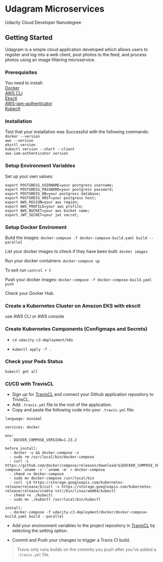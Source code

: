 # Udagram Microservices
 Udacity Cloud Developer Nanodegree

## Getting Started
Udagram is a simple cloud application developed which allows users to register and log into a web client, post photos to the feed, and process photos using an image filtering microservice.

### Prerequisites
You need to install:  
[Docker](https://docs.docker.com/docker-for-windows/install/)  
[AWS CLI](https://docs.aws.amazon.com/cli/latest/userguide/install-linux.html)  
[Eksctl](https://docs.aws.amazon.com/eks/latest/userguide/getting-started-eksctl.html)  
[AWS-iam-authenticator](https://docs.aws.amazon.com/eks/latest/userguide/install-aws-iam-authenticator.html)  
[Kubectl](https://docs.aws.amazon.com/eks/latest/userguide/install-kubectl.html)  

### Installation
Test that your installation was Successful with the following commands:  
`docker --version`  
`aws --version`  
`eksctl version`  
`kubectl version --short --client`  
`aws-iam-authenticator version`  


### Setup Environment Variables

Set up your own values:
```
export POSTGRESS_USERNAME=your postgress username;
export POSTGRESS_PASSWORD=your postgress password;
export POSTGRESS_DB=your postgress database;
export POSTGRESS_HOST=your postgress host;
export AWS_REGION=your aws region;
export AWS_PROFILE=your aws profile;
export AWS_BUCKET=your aws bucket name;
export JWT_SECRET=your jwt secret;
```

### Setup Docker Enviroment
Build the images: 
`docker-compose -f docker-compose-build.yaml build --parallel`  

List your docker images to check if they have been built:
`docker images`  

Run your docker containers: 
`docker-compose up`   

To exit run `control + C`


Push your docker images:
 `docker-compose -f docker-compose-build.yaml push`  


Check your Docker Hub.


### Create a Kubernetes Cluster on Amazon EKS with eksctl

use AWS CLI or AWS console 


 ### Create Kubernetes Components (Configmaps and Secrets)

- `cd udacity-c3-deployment/k8s`

- `kubectl apply -f .`


### Check your Pods Status

`kubectl get all`  


### CI/CD with TravisCL
- Sign up for [TravisCL](https://travis-ci.com) and connect your Github application repository to TrivisCL.
- Add `.travis.yml` file to the root of the application.
- Copy and paste the following code into your `.travis.yml` file:
```
language: minimal

services: docker

env:
  - DOCKER_COMPOSE_VERSION=1.23.2

before_install:
  - docker -v && docker-compose -v
  - sudo rm /usr/local/bin/docker-compose
  - curl -L https://github.com/docker/compose/releases/download/${DOCKER_COMPOSE_VERSION}/docker-compose-`uname -s`-`uname -m` > docker-compose
  - chmod +x docker-compose
  - sudo mv docker-compose /usr/local/bin
  - curl -LO https://storage.googleapis.com/kubernetes-release/release/$(curl -s https://storage.googleapis.com/kubernetes-release/release/stable.txt)/bin/linux/amd64/kubectl
  - chmod +x ./kubectl
  - sudo mv ./kubectl /usr/local/bin/kubectl

install:
  - docker-compose -f udacity-c3-deployment/docker/docker-compose-build.yaml build --parallel 
```  
- Add your environment variables to the project repository in [TravisCL](https://travis-ci.com) by selecting the setting option.

- Commit and Push your changes to trigger a Travis CI build.
> Travis only runs builds on the commits you push after you’ve added a `.travis.yml` file.